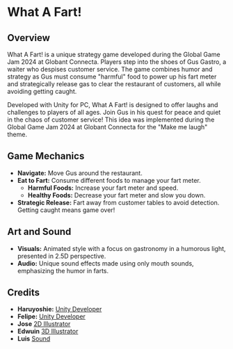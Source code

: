 # What A Fart!

## Overview
What A Fart! is a unique strategy game developed during the Global Game Jam 2024 at Globant Connecta. Players step into the shoes of Gus Gastro, a waiter who despises customer service. The game combines humor and strategy as Gus must consume "harmful" food to power up his fart meter and strategically release gas to clear the restaurant of customers, all while avoiding getting caught.

Developed with Unity for PC, What A Fart! is designed to offer laughs and challenges to players of all ages. Join Gus in his quest for peace and quiet in the chaos of customer service! This idea was implemented during the Global Game Jam 2024 at Globant Connecta for the "Make me laugh" theme.

## Game Mechanics
- **Navigate:** Move Gus around the restaurant.
- **Eat to Fart:** Consume different foods to manage your fart meter.
  - **Harmful Foods:** Increase your fart meter and speed.
  - **Healthy Foods:** Decrease your fart meter and slow you down.
- **Strategic Release:** Fart away from customer tables to avoid detection. Getting caught means game over!

## Art and Sound
- **Visuals:** Animated style with a focus on gastronomy in a humorous light, presented in 2.5D perspective.
- **Audio:** Unique sound effects made using only mouth sounds, emphasizing the humor in farts.

## Credits
- **Haruyoshie:** [Unity Developer](https://www.youtube.com/channel/UCayLPa_Cm27ZqOzIFnqvp_w)
- **Felipe:** [Unity Developer](https://www.linkedin.com/in/felipearistizabal/)
- **Jose** [2D Illustrator](https://www.behance.net/JoseSinTilde)
- **Edwuin** [3D Illustrator](https://www.linkedin.com/in/edwuin-teran-22608353/)
- **Luis** [Sound](https://www.linkedin.com/in/luis-miguel-cortes-martinez/)
